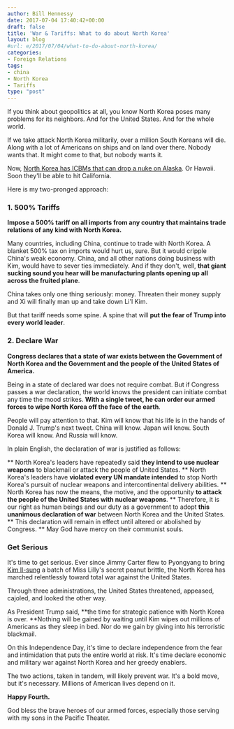 ```yaml
---
author: Bill Hennessy
date: 2017-07-04 17:40:42+00:00
draft: false
title: 'War & Tariffs: What to do about North Korea'
layout: blog
#url: e/2017/07/04/what-to-do-about-north-korea/
categories:
- Foreign Relations
tags:
- china
- North Korea
- Tariffs
type: "post"
---
```


If you think about geopolitics at all, you know North Korea poses many problems for its neighbors. And for the United States. And for the whole world.

If we take attack North Korea militarily, over a million South Koreans will die. Along with a lot of Americans on ships and on land over there. Nobody wants that. It might come to that, but nobody wants it.

Now, [North Korea has ICBMs that can drop a nuke on Alaska](https://www.foxnews.com/world/2017/07/04/north-korea-claims-to-have-test-launched-its-first-icbm.html). Or Hawaii. Soon they'll be able to hit California.

Here is my two-pronged approach:



### 1. 500% Tariffs



**Impose a 500% tariff on all imports from any country that maintains trade relations of any kind with North Korea.**

Many countries, including China, continue to trade with North Korea. A blanket 500% tax on imports would hurt us, sure. But it would cripple China's weak economy. China, and all other nations doing business with Kim, would have to sever ties immediately. And if they don't, well, **that giant sucking sound you hear will be manufacturing plants opening up all across the fruited plane**.

China takes only one thing seriously: money. Threaten their money supply and Xi will finally man up and take down Li'l Kim.

But that tariff needs some spine. A spine that will **put the fear of Trump into every world leader**.



### 2. Declare War



**Congress declares that a state of war exists between the Government of North Korea and the Government and the people of the United States of America.**

Being in a state of declared war does not require combat. But if Congress passes a war declaration, the world knows the president can initiate combat any time the mood strikes. **With a single tweet, he can order our armed forces to wipe North Korea off the face of the earth**.

People will pay attention to that. Kim will know that his life is in the hands of Donald J. Trump's next tweet. China will know. Japan will know. South Korea will know. And Russia will know.

In plain English, the declaration of war is justified as follows:




** North Korea's leaders have repeatedly said **they intend to use nuclear weapons** to blackmail or attack the people of United States.
** North Korea's leaders have **violated every UN mandate intended** to stop North Korea's pursuit of nuclear weapons and intercontinental delivery abilities.
** North Korea has now the means, the motive, and the opportunity **to attack the people of the United States with nuclear weapons**.
** Therefore, it is our right as human beings and our duty as a government to adopt **this unanimous declaration of war** between North Korea and the United States.
** This declaration will remain in effect until altered or abolished by Congress.
** May God have mercy on their communist souls.




### Get Serious



It's time to get serious. Ever since Jimmy Carter flew to Pyongyang to bring [Kim Il-sung](https://en.wikipedia.org/wiki/Kim_Il-sung) a batch of Miss Lilly's secret peanut brittle, the North Korea has marched relentlessly toward total war against the United States.

Through three administrations, the United States threatened, appeased, cajoled, and looked the other way.

As President Trump said, **the time for strategic patience with North Korea is over. **Nothing will be gained by waiting until Kim wipes out millions of Americans as they sleep in bed. Nor do we gain by giving into his terroristic blackmail.

On this Independence Day, it's time to declare independence from the fear and intimidation that puts the entire world at risk. It's time declare economic and military war against North Korea and her greedy enablers.

The two actions, taken in tandem, will likely prevent war. It's a bold move, but it's necessary. Millions of American lives depend on it.

**Happy Fourth.**

God bless the brave heroes of our armed forces, especially those serving with my sons in the Pacific Theater.
